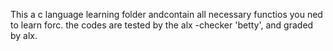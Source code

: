 This a c language learning folder andcontain all necessary functios you ned to learn forc.
the codes are tested by the alx -checker 'betty', and graded by alx.
